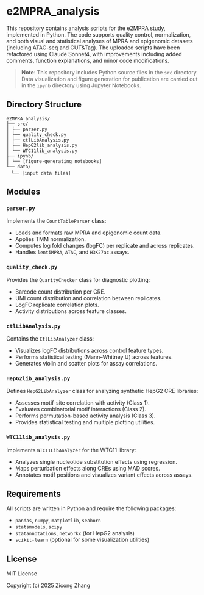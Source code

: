 # e2MPRA_analysis

This repository contains analysis scripts for the e2MPRA study, implemented in Python. The code supports quality control, normalization, and both visual and statistical analyses of MPRA and epigenomic datasets (including ATAC-seq and CUT&Tag). The uploaded scripts have been refactored using Claude Sonnet4, with improvements including added comments, function explanations, and minor code modifications.

> **Note**: This repository includes Python source files in the `src` directory. Data visualization and figure generation for publication are carried out in the `ipynb` directory using Jupyter Notebooks.

## Directory Structure
```
e2MPRA_analysis/ 
├── src/
│ ├── parser.py
│ ├── quality_check.py
│ ├── ctlLibAnalysis.py
│ ├── HepG2lib_analysis.py
│ └── WTC11lib_analysis.py
├── ipynb/
│ └── [figure-generating notebooks]
└── data/
　└── [input data files]
```


## Modules

### `parser.py`
Implements the `CountTableParser` class:
- Loads and formats raw MPRA and epigenomic count data.
- Applies TMM normalization.
- Computes log fold changes (logFC) per replicate and across replicates.
- Handles `lentiMPRA`, `ATAC`, and `H3K27ac` assays.

### `quality_check.py`
Provides the `QuarityChecker` class for diagnostic plotting:
- Barcode count distribution per CRE.
- UMI count distribution and correlation between replicates.
- LogFC replicate correlation plots.
- Activity distributions across feature classes.

### `ctlLibAnalysis.py`
Contains the `CtlLibAnalyzer` class:
- Visualizes logFC distributions across control feature types.
- Performs statistical testing (Mann–Whitney U) across features.
- Generates violin and scatter plots for assay correlations.

### `HepG2lib_analysis.py`
Defines `HepG2LibAnalyzer` class for analyzing synthetic HepG2 CRE libraries:
- Assesses motif-site correlation with activity (Class 1).
- Evaluates combinatorial motif interactions (Class 2).
- Performs permutation-based activity analysis (Class 3).
- Provides statistical testing and multiple plotting utilities.

### `WTC11lib_analysis.py`
Implements `WTC11LibAnalyzer` for the WTC11 library:
- Analyzes single nucleotide substitution effects using regression.
- Maps perturbation effects along CREs using MAD scores.
- Annotates motif positions and visualizes variant effects across assays.

## Requirements

All scripts are written in Python and require the following packages:

- `pandas`, `numpy`, `matplotlib`, `seaborn`
- `statsmodels`, `scipy`
- `statannotations`, `networkx` (for HepG2 analysis)
- `scikit-learn` (optional for some visualization utilities)

## License

MIT License

Copyright (c) 2025 Zicong Zhang

